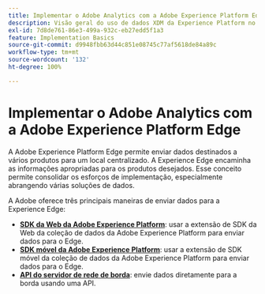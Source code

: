 ```yaml
---
title: Implementar o Adobe Analytics com a Adobe Experience Platform Edge
description: Visão geral do uso de dados XDM da Experience Platform no Adobe Analytics
exl-id: 7d8de761-86e3-499a-932c-eb27edd5f1a3
feature: Implementation Basics
source-git-commit: d9948fbb63d44c851e08745c77af5618de84a89c
workflow-type: tm+mt
source-wordcount: '132'
ht-degree: 100%

---
```


# Implementar o Adobe Analytics com a Adobe Experience Platform Edge

A Adobe Experience Platform Edge permite enviar dados destinados a vários produtos para um local centralizado. A Experience Edge encaminha as informações apropriadas para os produtos desejados. Esse conceito permite consolidar os esforços de implementação, especialmente abrangendo várias soluções de dados.

A Adobe oferece três principais maneiras de enviar dados para a Experience Edge:

* **[SDK da Web da Adobe Experience Platform](web-sdk/overview.md)**: usar a extensão de SDK da Web da coleção de dados da Adobe Experience Platform para enviar dados para o Edge.
* **[SDK móvel da Adobe Experience Platform](mobile-sdk/overview.md)**: usar a extensão de SDK móvel da coleção de dados da Adobe Experience Platform para enviar dados para o Edge.
* **[API do servidor de rede de borda](edge-api/overview.md)**: envie dados diretamente para a borda usando uma API.
